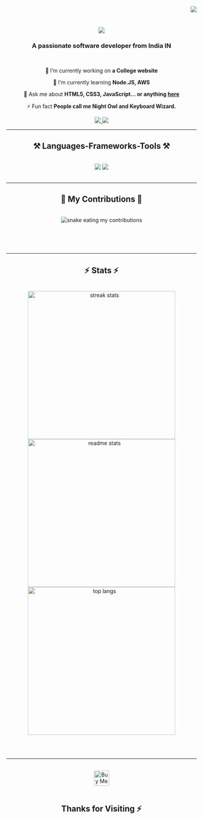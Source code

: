 <div align="right">
<a href="https://visitorbadge.io/status?path=akdwivedi-explorer%2Fakdwivedi-explorer">
<img src="https://api.visitorbadge.io/api/visitors?path=akdwivedi-explorer%2Fakdwivedi-explorer&label=VISITOR&countColor=%230067b8" /></a>

</div>

<h1 align="center">
    <img src="https://readme-typing-svg.herokuapp.com/?font=Righteous&size=35&center=true&vCenter=true&width=500&height=70&duration=4000&lines=Hi+There!+👋;+I'm+Ashutosh+Dwivedi!;" />
</h1>

<h3 align="center">A passionate software developer from India IN</h3>

<br/>

<div align="center">
 
 🔭 I’m currently working on **a College website**
 
 🌱 I’m currently learning **Node.JS, AWS**

💬 Ask me about **HTML5, CSS3, JavaScript... or anything [here](https://github.com/akdwivedi-explorer/akdwivedi-explorer/issues)**

⚡ Fun fact **People call me Night Owl and Keyboard Wizard.**

 </div>

<div align="center"> 
  <a href="mailto:akumardwivedi77@gmail.com">
    <img src="https://img.shields.io/badge/Gmail-333333?style=for-the-badge&logo=gmail&logoColor=red" />
  </a>
  <a href="https://www.linkedin.com/in/ashutosh-dwivedi-451b96256/" target="_blank">
    <img src="https://img.shields.io/badge/LinkedIn-0077B5?style=for-the-badge&logo=linkedin&logoColor=white" target="_blank" />
  </a>
</div>

<hr/>

<h2 align="center">⚒️ Languages-Frameworks-Tools ⚒️</h2>
<br/>

<div align="center">
    <img src="https://skillicons.dev/icons?i=bootstrap,html,css,vscode,github,figma,tailwind,git,react,next" />
    <img src="https://skillicons.dev/icons?i=python,javascript,c,mysql,cpp" /><br>
</div>

<br/>
<hr/>

<div align="center">
  <h2>🐍 My Contributions 🐍</h2>
  <br>
  <img alt="snake eating my contributions" src="https://github.com/akdwivedi-explorer/akdwivedi-explorer/blob/output/github-contribution-grid-snake.gif" />
  
  <br/><br/><br/>
</div>

<hr/>

<h2 align="center">⚡ Stats ⚡</h2>
<br>

<div align=center>
  <img width=390 src="https://github-readme-stats.vercel.app/api?username=akdwivedi-explorer&theme=slateorange&show_icons=true&hide_border=true&count_private=true" alt="streak stats"/>
  <br/>
  <img width=390 src="https://github-readme-stats.vercel.app/api/top-langs/?username=akdwivedi-explorer&theme=dark&show_icons=true&hide_border=true&layout=compact" alt="readme stats" />
  <br/>
  <img width=390 align="center" src="https://github-readme-streak-stats.herokuapp.com/?user=akdwivedi-explorer&theme=dark&hide_border=true" alt="top langs" />
</div>

<br/><br/>

<hr/>
<br/>

<div align="center">
<a href='https://ko-fi.com/Q5Q3YLV0I' target='_blank'><img height='40' style='border:0px;height:40px;' src='https://storage.ko-fi.com/cdn/kofi3.png?v=3' border='0' alt='Buy Me a Coffee at ko-fi.com' /></a> 
</div>
<br/>

<div align="center">
<h2>Thanks for Visiting ⚡</h2>
</div>



